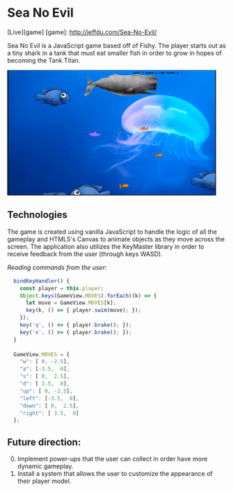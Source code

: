 # Sea No Evil

[Live][game]
[game]: http://jeffdu.com/Sea-No-Evil/


Sea No Evil is a JavaScript game based off of Fishy. The player starts out as a tiny shark in a tank that must eat smaller fish in order to grow in hopes of becoming the Tank Titan.

![gameplay]

## Technologies

The game is created using vanilla JavaScript to handle the logic of all the gameplay and HTML5's Canvas to animate objects as they move across the screen. The application also utilizes the KeyMaster library in order to receive feedback from the user (through keys WASD).

_Reading commands from the user:_
```javascript
  bindKeyHandler() {
    const player = this.player;
    Object.keys(GameView.MOVES).forEach((k) => {
      let move = GameView.MOVES[k];
      key(k, () => { player.swim(move); });
    });
    key('q', () => { player.brake(); });
    key('e', () => { player.brake(); });
  }

  GameView.MOVES = {
    "w": [ 0, -2.5],
    "a": [-3.5,  0],
    "s": [ 0,  2.5],
    "d": [ 3.5,  0],
    "up": [ 0, -2.5],
    "left": [-3.5,  0],
    "down": [ 0,  2.5],
    "right": [ 3.5,  0]
  };
```

## Future direction:

0. Implement power-ups that the user can collect in order have more dynamic gameplay.
0. Install a system that allows the user to customize the appearance of their player model.

[gameplay]: ./images/gameplay.gif
